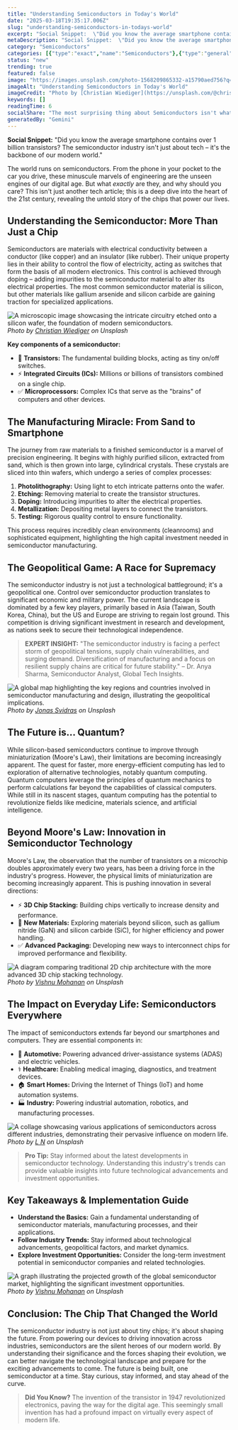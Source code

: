```yaml
---
title: "Understanding Semiconductors in Today's World"
date: "2025-03-18T19:35:17.006Z"
slug: "understanding-semiconductors-in-todays-world"
excerpt: "Social Snippet:  \"Did you know the average smartphone contains over 1 billion transistors?  The semiconductor industry isn't just about tech – it's the backbone of our modern world.\""
metaDescription: "Social Snippet:  \"Did you know the average smartphone contains over 1 billion transistors?  The semiconductor industry isn't just about tech – it's the bac..."
category: "Semiconductors"
categories: [{"type":"exact","name":"Semiconductors"},{"type":"general","name":"Electronics"},{"type":"medium","name":"Microelectronics"},{"type":"specific","name":"Integrated Circuits"},{"type":"niche","name":"FinFET transistors"}]
status: "new"
trending: true
featured: false
image: "https://images.unsplash.com/photo-1568209865332-a15790aed756?q=85&w=1200&fit=max&fm=webp&auto=compress"
imageAlt: "Understanding Semiconductors in Today's World"
imageCredit: "Photo by [Christian Wiediger](https://unsplash.com/@christianw) on Unsplash"
keywords: []
readingTime: 6
socialShare: "The most surprising thing about Semiconductors isn't what most people think. Find out what experts really say about this game-changing topic."
generatedBy: "Gemini"
---
```




**Social Snippet:**  "Did you know the average smartphone contains over 1 billion transistors?  The semiconductor industry isn't just about tech – it's the backbone of our modern world."

The world runs on semiconductors.  From the phone in your pocket to the car you drive, these minuscule marvels of engineering are the unseen engines of our digital age. But what *exactly* are they, and why should you care?  This isn't just another tech article; this is a deep dive into the heart of the 21st century, revealing the untold story of the chips that power our lives.

## Understanding the Semiconductor: More Than Just a Chip

Semiconductors are materials with electrical conductivity between a conductor (like copper) and an insulator (like rubber).  Their unique property lies in their ability to control the flow of electricity, acting as switches that form the basis of all modern electronics.  This control is achieved through doping – adding impurities to the semiconductor material to alter its electrical properties.  The most common semiconductor material is silicon, but other materials like gallium arsenide and silicon carbide are gaining traction for specialized applications.

![A microscopic image showcasing the intricate circuitry etched onto a silicon wafer, the foundation of modern semiconductors.](https://images.unsplash.com/photo-1568209865332-a15790aed756?q=85&w=1200&fit=max&fm=webp&auto=compress)
*Photo by [Christian Wiediger](https://unsplash.com/@christianw) on Unsplash*

**Key components of a semiconductor:**

* 🔑 **Transistors:** The fundamental building blocks, acting as tiny on/off switches.
* ⚡ **Integrated Circuits (ICs):** Millions or billions of transistors combined on a single chip.
* ✅ **Microprocessors:** Complex ICs that serve as the "brains" of computers and other devices.

## The Manufacturing Miracle: From Sand to Smartphone

The journey from raw materials to a finished semiconductor is a marvel of precision engineering.  It begins with highly purified silicon, extracted from sand, which is then grown into large, cylindrical crystals.  These crystals are sliced into thin wafers, which undergo a series of complex processes:

1. **Photolithography:**  Using light to etch intricate patterns onto the wafer.
2. **Etching:** Removing material to create the transistor structures.
3. **Doping:**  Introducing impurities to alter the electrical properties.
4. **Metallization:**  Depositing metal layers to connect the transistors.
5. **Testing:**  Rigorous quality control to ensure functionality.

This process requires incredibly clean environments (cleanrooms) and sophisticated equipment, highlighting the high capital investment needed in semiconductor manufacturing.

## The Geopolitical Game: A Race for Supremacy

The semiconductor industry is not just a technological battleground; it's a geopolitical one.  Control over semiconductor production translates to significant economic and military power.  The current landscape is dominated by a few key players, primarily based in Asia (Taiwan, South Korea, China), but the US and Europe are striving to regain lost ground.  This competition is driving significant investment in research and development, as nations seek to secure their technological independence.

> **EXPERT INSIGHT:**  "The semiconductor industry is facing a perfect storm of geopolitical tensions, supply chain vulnerabilities, and surging demand.  Diversification of manufacturing and a focus on resilient supply chains are critical for future stability." – Dr. Anya Sharma, Semiconductor Analyst, Global Tech Insights.

![A global map highlighting the key regions and countries involved in semiconductor manufacturing and design, illustrating the geopolitical implications.](https://images.unsplash.com/photo-1510746001195-0db09655b6db?q=85&w=1200&fit=max&fm=webp&auto=compress)
*Photo by [Jonas Svidras](https://unsplash.com/@jonassvidras) on Unsplash*

## The Future is… Quantum?

While silicon-based semiconductors continue to improve through miniaturization (Moore's Law), their limitations are becoming increasingly apparent.  The quest for faster, more energy-efficient computing has led to exploration of alternative technologies, notably quantum computing.  Quantum computers leverage the principles of quantum mechanics to perform calculations far beyond the capabilities of classical computers. While still in its nascent stages, quantum computing has the potential to revolutionize fields like medicine, materials science, and artificial intelligence.

## Beyond Moore's Law:  Innovation in Semiconductor Technology

Moore's Law, the observation that the number of transistors on a microchip doubles approximately every two years, has been a driving force in the industry's progress. However, the physical limits of miniaturization are becoming increasingly apparent.  This is pushing innovation in several directions:

* ⚡ **3D Chip Stacking:**  Building chips vertically to increase density and performance.
* 🔑 **New Materials:**  Exploring materials beyond silicon, such as gallium nitride (GaN) and silicon carbide (SiC), for higher efficiency and power handling.
* ✅ **Advanced Packaging:**  Developing new ways to interconnect chips for improved performance and flexibility.

![A diagram comparing traditional 2D chip architecture with the more advanced 3D chip stacking technology.](https://images.unsplash.com/photo-1640955785023-1854685dae05?q=85&w=1200&fit=max&fm=webp&auto=compress)
*Photo by [Vishnu Mohanan](https://unsplash.com/@vishnumaiea) on Unsplash*

## The Impact on Everyday Life:  Semiconductors Everywhere

The impact of semiconductors extends far beyond our smartphones and computers.  They are essential components in:

* 🚗 **Automotive:**  Powering advanced driver-assistance systems (ADAS) and electric vehicles.
* ⚕️ **Healthcare:**  Enabling medical imaging, diagnostics, and treatment devices.
* 🏠 **Smart Homes:**  Driving the Internet of Things (IoT) and home automation systems.
* 🏭 **Industry:**  Powering industrial automation, robotics, and manufacturing processes.

![A collage showcasing various applications of semiconductors across different industries, demonstrating their pervasive influence on modern life.](https://images.unsplash.com/photo-1576141546153-3e04370b5ff7?q=85&w=1200&fit=max&fm=webp&auto=compress)
*Photo by [L N](https://unsplash.com/@younis67) on Unsplash*

> **Pro Tip:** Stay informed about the latest developments in semiconductor technology.  Understanding this industry's trends can provide valuable insights into future technological advancements and investment opportunities.

## Key Takeaways & Implementation Guide

* **Understand the Basics:**  Gain a fundamental understanding of semiconductor materials, manufacturing processes, and their applications.
* **Follow Industry Trends:**  Stay informed about technological advancements, geopolitical factors, and market dynamics.
* **Explore Investment Opportunities:**  Consider the long-term investment potential in semiconductor companies and related technologies.

![A graph illustrating the projected growth of the global semiconductor market, highlighting the significant investment opportunities.](https://images.unsplash.com/photo-1642229407420-a659dac2f029?q=85&w=1200&fit=max&fm=webp&auto=compress)
*Photo by [Vishnu Mohanan](https://unsplash.com/@vishnumaiea) on Unsplash*

## Conclusion:  The Chip That Changed the World

The semiconductor industry is not just about tiny chips; it's about shaping the future.  From powering our devices to driving innovation across industries, semiconductors are the silent heroes of our modern world.  By understanding their significance and the forces shaping their evolution, we can better navigate the technological landscape and prepare for the exciting advancements to come.  The future is being built, one semiconductor at a time.  Stay curious, stay informed, and stay ahead of the curve.

> **Did You Know?** The invention of the transistor in 1947 revolutionized electronics, paving the way for the digital age.  This seemingly small invention has had a profound impact on virtually every aspect of modern life.


<div class="reading-progress-container">
  <div id="reading-progress" class="reading-progress"></div>
</div>
